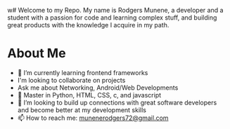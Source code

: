 w# Welcome to my Repo.
My name is Rodgers Munene, a developer and a student with a passion for code and learning complex stuff, and building great products with the knowledge I acquire in my path.  

# About Me
- 👀 I’m currently learning frontend frameworks
- I'm looking to collaborate on projects
- Ask me about Networking, Android/Web Developments
- 🌱 Master in Python, HTML, CSS, c, and javascript
- 💞️ I’m looking to build up connections with great software developers and become better at my development skills
- 📫 How to reach me: munenerodgers72@gmail.com

<!---
rodgers-munene/rodgers-munene is a ✨ special ✨ repository because its `README.md` (this file) appears on your GitHub profile.
You can click the Preview link to take a look at your changes.
--->
